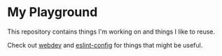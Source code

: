 # My Playground

This repository contains things I'm working on and things I like to reuse.

Check out [webdev](packages/webdev/README.md) and [eslint-config](packages/eslint-config/README.md) for things that might be useful.
